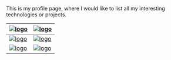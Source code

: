 This is my profile page, where I would like to list all my interesting technologies or projects.


[![logo](https://upload.wikimedia.org/wikipedia/commons/thumb/3/39/Kubernetes_logo_without_workmark.svg/200px-Kubernetes_logo_without_workmark.svg.png)](https://github.com/amitkarpe/kubernetes_exam) | [![logo](https://upload.wikimedia.org/wikipedia/commons/thumb/3/3a/OpenShift-LogoType.svg/225px-OpenShift-LogoType.svg.png )](https://github.com/amitkarpe/openshift)
---|---
[![logo](https://upload.wikimedia.org/wikipedia/commons/thumb/2/24/Ansible_logo.svg/200px-Ansible_logo.svg.png)](https://github.com/amitkarpe/ansible)| [![logo](https://icon-library.net/images/knowledge-base-icon/knowledge-base-icon-3.jpg)](https://github.com/amitkarpe/kb)
[![logo](https://github.githubassets.com/images/modules/logos_page/Octocat.png)](https://github.com/amitkarpe) | [![logo](https://about.gitlab.com/images/press/logo/png/gitlab-logo-gray-stacked-rgb.png)](https://gitlab.com/amitkarpe)
